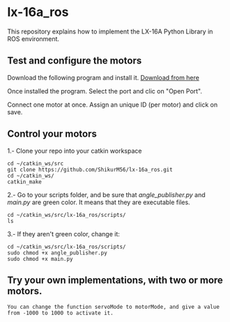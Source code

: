 # lx-16a_ros
This repository explains how to implement the LX-16A Python Library in ROS environment.

## Test and configure the motors
Download the following program and install it.
[Download from here](https://www.dropbox.com/sh/b3v81sb9nwir16q/AAD61bT8Ot2bpV0MpLxbgn7Ta/LX-16A%20Bus%20Servo/Bus%20Servo%20Terminal%20V1.7.exe?dl=0
)

Once installed the program. Select the port and clic on "Open Port".

Connect one motor at once. Assign an unique ID (per motor) and click on save.

## Control your motors
1.- Clone your repo into your catkin workspace
```
cd ~/catkin_ws/src
git clone https://github.com/ShikurM56/lx-16a_ros.git
cd ~/catkin_ws/
catkin_make
```
2.- Go to your scripts folder, and be sure that _angle_publisher.py_ and _main.py_ are green color. It means that they are executable files.
```
cd ~/catkin_ws/src/lx-16a_ros/scripts/
ls
```
3.- If they aren't green color, change it:
```
cd ~/catkin_ws/src/lx-16a_ros/scripts/
sudo chmod +x angle_publisher.py
sudo chmod +x main.py
```

## Try your own implementations, with two or more motors.
```
You can change the function servoMode to motorMode, and give a value from -1000 to 1000 to activate it.
```
